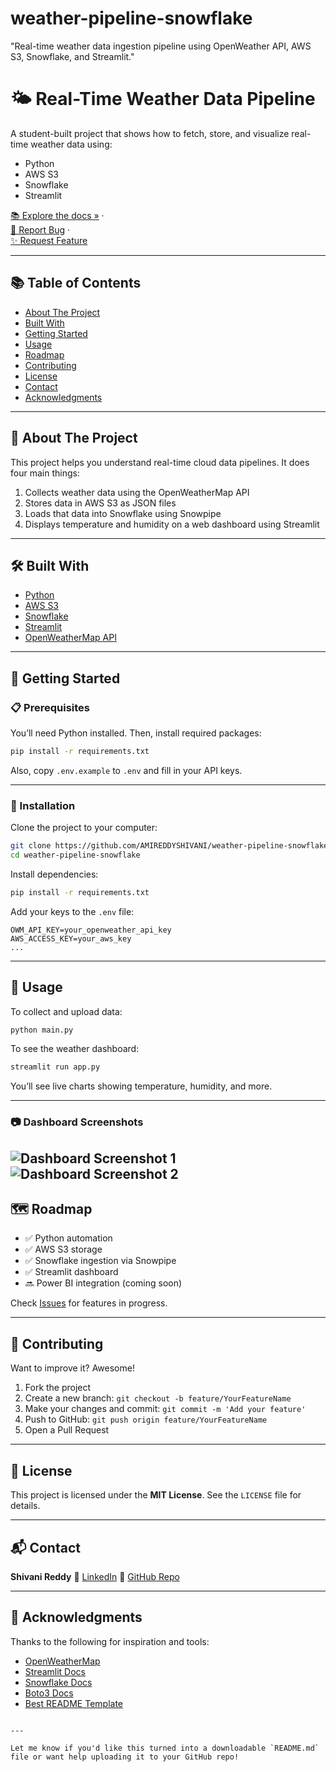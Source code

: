 # weather-pipeline-snowflake
"Real-time weather data ingestion pipeline using OpenWeather API, AWS S3, Snowflake, and Streamlit."
# 🌤 Real-Time Weather Data Pipeline

A student-built project that shows how to fetch, store, and visualize real-time weather data using:

- Python
- AWS S3
- Snowflake
- Streamlit

[📚 Explore the docs »](#about-the-project) ·  
[🐛 Report Bug](https://github.com/AMIREDDYSHIVANI/weather-pipeline-snowflake/issues) ·  
[✨ Request Feature](https://github.com/AMIREDDYSHIVANI/weather-pipeline-snowflake/issues)

---

## 📚 Table of Contents

- [About The Project](#about-the-project)
- [Built With](#built-with)
- [Getting Started](#getting-started)
- [Usage](#usage)
- [Roadmap](#roadmap)
- [Contributing](#contributing)
- [License](#license)
- [Contact](#contact)
- [Acknowledgments](#acknowledgments)

---

## 📌 About The Project

This project helps you understand real-time cloud data pipelines. It does four main things:

1. Collects weather data using the OpenWeatherMap API  
2. Stores data in AWS S3 as JSON files  
3. Loads that data into Snowflake using Snowpipe  
4. Displays temperature and humidity on a web dashboard using Streamlit

---

## 🛠️ Built With

- [Python](https://www.python.org/)
- [AWS S3](https://aws.amazon.com/s3/)
- [Snowflake](https://www.snowflake.com/)
- [Streamlit](https://streamlit.io/)
- [OpenWeatherMap API](https://openweathermap.org/api)

---

## 🧰 Getting Started

### 📋 Prerequisites

You’ll need Python installed. Then, install required packages:

```bash
pip install -r requirements.txt
````

Also, copy `.env.example` to `.env` and fill in your API keys.

---

### 🔧 Installation

Clone the project to your computer:

```bash
git clone https://github.com/AMIREDDYSHIVANI/weather-pipeline-snowflake.git
cd weather-pipeline-snowflake
```

Install dependencies:

```bash
pip install -r requirements.txt
```

Add your keys to the `.env` file:

```
OWM_API_KEY=your_openweather_api_key
AWS_ACCESS_KEY=your_aws_key
...
```

---

## 🚀 Usage

To collect and upload data:

```bash
python main.py
```

To see the weather dashboard:

```bash
streamlit run app.py
```

You’ll see live charts showing temperature, humidity, and more.

---
### 📷 Dashboard Screenshots

![Dashboard Screenshot 1](screenshot1.png)
![Dashboard Screenshot 2](screenshot2.png)
---
## 🗺️ Roadmap

* ✅ Python automation
* ✅ AWS S3 storage
* ✅ Snowflake ingestion via Snowpipe
* ✅ Streamlit dashboard
* 🔜 Power BI integration (coming soon)

Check [Issues](https://github.com/AMIREDDYSHIVANI/weather-pipeline-snowflake/issues) for features in progress.

---

## 🤝 Contributing

Want to improve it? Awesome!

1. Fork the project
2. Create a new branch:
   `git checkout -b feature/YourFeatureName`
3. Make your changes and commit:
   `git commit -m 'Add your feature'`
4. Push to GitHub:
   `git push origin feature/YourFeatureName`
5. Open a Pull Request

---

## 📜 License

This project is licensed under the **MIT License**. See the `LICENSE` file for details.

---

## 📬 Contact

**Shivani Reddy**
📎 [LinkedIn](www.linkedin.com/in/shivani-343a32331)
🔗 [GitHub Repo](https://github.com/AMIREDDYSHIVANI/weather-pipeline-snowflake)

---

## 🙏 Acknowledgments

Thanks to the following for inspiration and tools:

* [OpenWeatherMap](https://openweathermap.org/)
* [Streamlit Docs](https://docs.streamlit.io/)
* [Snowflake Docs](https://docs.snowflake.com/)
* [Boto3 Docs](https://boto3.amazonaws.com/)
* [Best README Template](https://github.com/othneildrew/Best-README-Template)

```

---

Let me know if you'd like this turned into a downloadable `README.md` file or want help uploading it to your GitHub repo!
```


